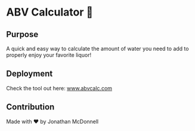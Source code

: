# ABV Calculator 🥃

## Purpose
A quick and easy way to calculate the amount of water you need to add to properly enjoy your favorite liquor! 

## Deployment
Check the tool out here: www.abvcalc.com

## Contribution
Made with ♥ by Jonathan McDonnell